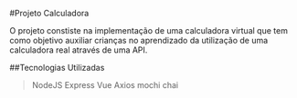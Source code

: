 #Projeto Calculadora

O projeto constiste na implementação de uma calculadora virtual que tem como objetivo auxiliar 
crianças no aprendizado da utilização de uma calculadora real através de uma API.

##Tecnologias Utilizadas

> NodeJS 
> Express
> Vue
> Axios
> mochi
> chai

##


